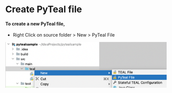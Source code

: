 # Create PyTeal file

#### To create a new PyTeal file,

* Right Click on source folder &gt; New &gt; PyTeal File

![](.gitbook/assets/newpyteal.png)

